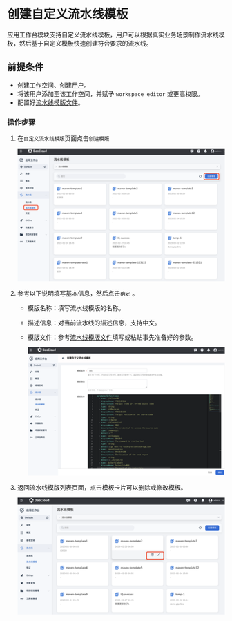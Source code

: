# 创建自定义流水线模板

应用工作台模块支持自定义流水线模板，用户可以根据真实业务场景制作流水线模板，然后基于自定义模板快速创建符合要求的流水线。

## 前提条件

- [创建工作空间](../../../../ghippo/user-guide/workspace/workspace.md)、[创建用户](../../../../ghippo/user-guide/access-control/user.md)。
- 将该用户添加至该工作空间，并赋予 `workspace editor` 或更高权限。
- 配置好[流水线模版文件](info.md)。

### 操作步骤

1. 在`自定义流水线模版`页面点击`创建模版`

    ![click-create](../../../images/template04.png)

2. 参考以下说明填写基本信息，然后点击`确定` 。

    - 模版名称：填写流水线模版的名称。
    - 描述信息：对当前流水线的描述信息，支持中文。
    - 模版文件：参考[流水线模版文件](info.md)填写或粘贴事先准备好的参数。

        ![config](../../../images/template05.png)

3. 返回流水线模版列表页面，点击模板卡片可以删除或修改模板。

    ![config](../../../images/template06.png)